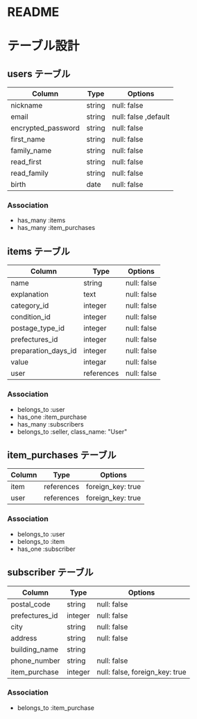 # README

# テーブル設計

## users テーブル
| Column      | Type   | Options     |
| ----------- | ------ | ----------- |
| nickname    | string | null: false |
| email       | string | null: false ,default|
| encrypted_password   | string | null: false |
| first_name  | string | null: false |
| family_name | string | null: false |
| read_first  | string | null: false |
| read_family | string | null: false |
| birth       | date   | null: false |

### Association

- has_many :items
- has_many :item_purchases


## items テーブル
| Column              | Type       | Options     |
| ------------------- | ---------- | ----------- |
| name                | string     | null: false |
| explanation         | text       | null: false |
| category_id         | integer    | null: false |
| condition_id        | integer    | null: false |
| postage_type_id     | integer    | null: false |
| prefectures_id      | integer    | null: false |
| preparation_days_id | integer    | null: false |
| value               | integar    | null: false |
| user                | references | null: false | 


### Association

- belongs_to :user
- has_one :item_purchase
- has_many :subscribers
- belongs_to :seller, class_name: "User"


## item_purchases テーブル
| Column        | Type    | Options                        |
| ------------- | ------- | ------------------------------ |
| item      | references |  foreign_key: true |
| user          | references | foreign_key: true |


### Association

- belongs_to :user
- belongs_to :item
- has_one :subscriber




## subscriber テーブル

| Column        | Type       | Options                        |
| ------------- | ---------- | ------------------------------ |
| postal_code   | string     | null: false                    |
| prefectures_id  | integer    | null: false |
| city          | string     | null: false                    |
| address       | string     | null: false                    |
| building_name | string     |                                |
| phone_number  | string     | null: false                    |
| item_purchase | integer    | null: false, foreign_key: true |

### Association

- belongs_to :item_purchase
